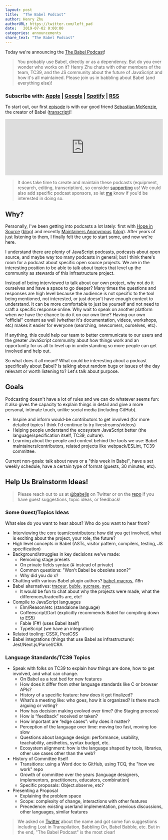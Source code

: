 ```yaml
---
layout: post
title:  "The Babel Podcast"
author: Henry Zhu
authorURL: https://twitter.com/left_pad
date:   2019-07-02 0:00:00
categories: announcements
share_text: "The Babel Podcast"
---
```


Today we're announcing the [The Babel Podcast](https://podcast.babeljs.io)!

> You probably use Babel, directly or as a dependency. But do you ever wonder who works on it? Henry Zhu chats with other members of the team, TC39, and the JS community about the future of JavaScript and how it's all maintained. Please join us in babbling about Babel (and everything else)!

### Subscribe with: [Apple]( https://podcasts.apple.com/us/podcast/the-babel-podcast/id1470143101) | [Google](https://www.google.com/podcasts?feed=aHR0cHM6Ly9mZWVkcy50cmFuc2lzdG9yLmZtL3RoZS1iYWJlbC1wb2RjYXN0) | [Spotify](https://open.spotify.com/show/3TK8x8AGckeEQEtnJVZYAz) | [RSS](https://feeds.transistor.fm/the-babel-podcast)

<!-- truncate -->

To start out, our first [episode](https://podcast.babeljs.io/rome) is with our good friend [Sebastian McKenzie](https://twitter.com/sebmck), the creator of Babel ([transcript](https://podcast.babeljs.io/rome/#transcript))!
 
<iframe src='https://share.transistor.fm/e/b65dd0f9' width='100%' height='180' frameborder='0' scrolling='no' seamless='true' style='width:100%; height:180px;'></iframe>

> It does take time to create and maintain these podcasts (equipment, research, editing, transcription), so consider [supporting](https://github.com/babel/babel?sponsor=1) us! We could also add specific podcast sponsors, so let [me](https://twitter.com/left_pad) know if you'd be interested in doing so.

## Why?

Personally, I've been getting into podcasts a lot lately: first with [Hope in Source](https://hopeinsource.com) ([blog](https://www.henryzoo.com/living-out-in-faith)) and recently [Maintainers Anonymous](https://www.maintainersanonymous.com) ([blog](https://www.henryzoo.com/maintainers-podcast)). After years of just listening to them, I finally felt the urge to start some, and now we're here.

I understand there are plenty of JavaScript podcasts, podcasts about open source, and maybe way too many podcasts in general; but I think there's room for a podcast about specific open source projects. We are in the interesting position to be able to talk about topics that level up the community as stewards of this infrastructure project.

Instead of being interviewed to talk about our own project, why not do it ourselves and have a space to go deeper? Many times the questions and responses are high level because the audience is not specific to the tool being mentioned, not interested, or just doesn't have enough context to understand. It can be more comfortable to just be yourself and not need to craft a specific response online. Why wait to speak on another platform when we have the chance to do it on our own time? Having our own "official" content as well (whether it's documentation, videos, workshops, etc) makes it easier for everyone (searching, newcomers, ourselves, etc).

If anything, this could help our team to better communicate to our users and the greater JavaScript community about how things work and an opportunity for us all to level up in understanding so more people can get involved and help out.

So what does it all mean? What could be interesting about a podcast specifically about Babel? Is talking about random bugs or issues of the day relevant or worth listening to? Let's talk about purpose.

## Goals

Podcasting doesn't have a lot of rules and we can do whatever seems fun: it also gives the capacity to explain things in detail and give a more personal, intimate touch, unlike social media (including GitHub).

- Inspire and inform would-be contributors to get involved (for more detailed topics I think I'd continue to try livestreams/videos)
- Helping people understand the ecosystem JavaScript better (the language/specification itself, TC39, culture).
- Learning about the people and context behind the tools we use: Babel maintainers/contributors, related projects like webpack/ESLint, TC39 committee.

Current non-goals: talk about news or a "this week in Babel", have a set weekly schedule, have a certain type of format (guests, 30 minutes, etc).

## Help Us Brainstorm Ideas!

> Please reach out to us at [@babeljs](https://twitter.com/babeljs) on Twitter or on the [repo](https://github.com/hzoo/podcast.babeljs.io) if you have guest suggestions, topic ideas, or feedback!

### Some Guest/Topics Ideas

What else do you want to hear about? Who do you want to hear from?

- Interviewing the core team/contributors: how did you get involved, what is exciting about the project, your role, the future?
- High level concepts in Babel (ASTs, visitor pattern, compilers, testing, JS specification)
- Background/struggles in key decisions we've made:
    - Removing stage presets
    - On private fields syntax (# instead of private)
    - Common questions: "Won't Babel be obsolete soon?"
    - Why did you do x?
- Chatting with various Babel plugin authors? [babel-macros](https://github.com/kentcdodds/babel-plugin-macros), i18n
- Babel alternatives: [traceur](https://github.com/google/traceur-compiler), [buble](https://github.com/bublejs/buble), [sucrase](https://github.com/alangpierce/sucrase), [swc](https://github.com/swc-project/swc)
    - It would be fun to chat about why the projects were made, what the differences/tradeoffs are, etc!
- Compile to JavaScript languages
    - Elm/Reason/etc (standalone language)
    - Coffeescript/Dart (explicitly recommends Babel for compiling down to ES5)
    - Fable (F#) (uses Babel itself)
    - TypeScript (we have an integration)
- Related tooling: CSSX, PostCSS
- Babel integrations (things that use Babel as infrastructure): Jest/Next.js/Parcel/CRA

### Language Standards/TC39 Topics

- Speak with folks on TC39 to explain how things are done, how to get involved, and what can change.
    - On Babel as a test bed for new features
    - How does it differ from other language standards like C or browser APIs?
    - History of a specific feature: how does it get finalized?
    - What’s a meeting like: who goes, how it is organized? Is there much arguing or voting?
    - How has decision making evolved over time? (the Staging process)
    - How is “feedback” received or taken?
    - How important are “edge cases”: why does it matter?
    - Perception of the language over time: moving too fast, moving too slow
    - Questions about language design: performance, usability, teachability, aesthetics, syntax budget, etc.
    - Ecosystem alignment: how is the language shaped by tools, libraries, other use cases other than the web?
- History of Committee Itself
    - Transitions: using a Word doc to GitHub, using TCQ, the "how we work" repo
    - Growth of committee over the years (language designers, implementors, practitioners, educators, combination)
    - Specific proposals: Object.observe, etc?
- Presenting a Proposal
    - Explaining the problem space
    - Scope: complexity of change, interactions with other features
    - Precedence: existing userland implementation, previous discussions, other languages, similar features

> We asked on [Twitter](https://twitter.com/left_pad/status/1093529997162237952) about the name and got some fun suggestions including Lost in Transpilation, Babbling On, Babel Babble, etc. But in the end, "The Babel Podcast" is the most clear!

